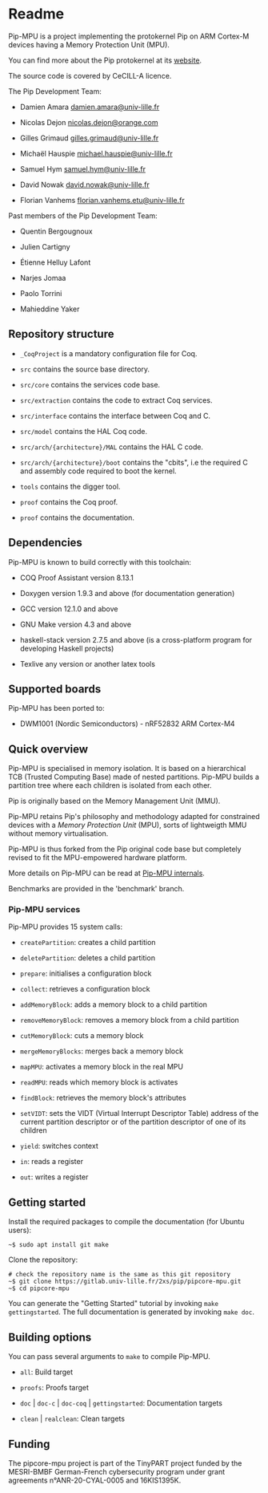 

# Readme

Pip-MPU is a project implementing the protokernel Pip on ARM Cortex-M devices having a Memory Protection Unit (MPU).



You can find more about the Pip protokernel at its [website](http://pip.univ-lille.fr/).



The source code is covered by CeCILL-A licence.


The Pip Development Team:

* Damien Amara <damien.amara@univ-lille.fr>

* Nicolas Dejon <nicolas.dejon@orange.com>

* Gilles Grimaud <gilles.grimaud@univ-lille.fr>

* Michaël Hauspie <michael.hauspie@univ-lille.fr>

* Samuel Hym <samuel.hym@univ-lille.fr>

* David Nowak <david.nowak@univ-lille.fr>

* Florian Vanhems <florian.vanhems.etu@univ-lille.fr>

Past members of the Pip Development Team:


* Quentin Bergougnoux

* Julien Cartigny

* Étienne Helluy Lafont

* Narjes Jomaa

* Paolo Torrini

* Mahieddine Yaker



## Repository structure



* `_CoqProject` is a mandatory configuration file for Coq.

* `src` contains the source base directory.

* `src/core` contains the services code base.

* `src/extraction` contains the code to extract Coq services.

* `src/interface` contains the interface between Coq and C.

* `src/model` contains the HAL Coq code.

* `src/arch/{architecture}/MAL` contains the HAL C code.

* `src/arch/{architecture}/boot` contains the "cbits", i.e the required C and assembly code required to boot the kernel.

* `tools` contains the digger tool.

* `proof` contains the Coq proof.

* `proof` contains the documentation.


## Dependencies

Pip-MPU is known to build correctly with this toolchain:



* COQ Proof Assistant version 8.13.1

* Doxygen version 1.9.3 and above (for documentation generation)

* GCC version 12.1.0 and above

* GNU Make version 4.3 and above

* haskell-stack version 2.7.5 and above (is a cross-platform program for developing Haskell projects)

* Texlive any version or another latex tools


## Supported boards

Pip-MPU has been ported to:

* DWM1001 (Nordic Semiconductors) - nRF52832 ARM Cortex-M4

## Quick overview

Pip-MPU is specialised in memory isolation.
It is based on a hierarchical TCB (Trusted Computing Base) made of nested partitions.
Pip-MPU builds a partition tree where each children is isolated from each other.

Pip is originally based on the Memory Management Unit (MMU).

Pip-MPU retains Pip's philosophy and methodology adapted for constrained devices with a *Memory Protection Unit* (MPU), sorts of lightweigth MMU without memory virtualisation.

Pip-MPU is thus forked from the Pip original code base but completely revised to fit the MPU-empowered hardware platform.

More details on Pip-MPU can be read at [Pip-MPU internals](PipInternals.md).

Benchmarks are provided in the 'benchmark' branch.

### Pip-MPU services

Pip-MPU provides 15 system calls:

* `createPartition`: creates a child partition

* `deletePartition`: deletes a child partition

* `prepare`: initialises a configuration block

* `collect`: retrieves a configuration block

* `addMemoryBlock`: adds a memory block to a child partition

* `removeMemoryBlock`: removes a memory block from a child partition

* `cutMemoryBlock`: cuts a memory block

* `mergeMemoryBlocks`: merges back a memory block

* `mapMPU`: activates a memory block in the real MPU

* `readMPU`: reads which memory block is activates

* `findBlock`: retrieves the memory block's attributes

* `setVIDT`: sets the VIDT (Virtual Interrupt Descriptor Table) address of the current partition descriptor or of the partition descriptor of one of its children

* `yield`: switches context

* `in`: reads a register

* `out`: writes a register

## Getting started

Install the required packages to compile the documentation (for Ubuntu users):

```console
~$ sudo apt install git make
```

Clone the repository:
```console
# check the repository name is the same as this git repository
~$ git clone https://gitlab.univ-lille.fr/2xs/pip/pipcore-mpu.git
~$ cd pipcore-mpu
```

You can generate the "Getting Started" tutorial by invoking `make gettingstarted`. The full documentation is generated by invoking `make doc`.

## Building options



You can pass several arguments to ```make``` to compile Pip-MPU.



* `all`: Build target

* `proofs`: Proofs target

* `doc` | `doc-c` | `doc-coq` | `gettingstarted`: Documentation targets

* `clean` | `realclean`: Clean targets

## Funding

The pipcore-mpu project is part of the TinyPART project funded by the
MESRI-BMBF German-French cybersecurity program under grant agreements
n°ANR-20-CYAL-0005 and 16KIS1395K.
